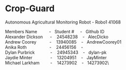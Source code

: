 # Crop-Guard
Autonomous Agricultural Monitoring Robot - Robo1 41068  

Members Name &nbsp;&nbsp;&nbsp;&nbsp;&nbsp;&nbsp;&nbsp;&nbsp;  - &nbsp;  Student # &nbsp;&nbsp;&nbsp;  - &nbsp;  Github ID\
Alexander Dickson &nbsp;&nbsp;&nbsp;&nbsp; - &nbsp;&nbsp; 24548238 &nbsp;&nbsp; - &nbsp;  AlecDicko\
Andrew Coorey     &nbsp;&nbsp;&nbsp;&nbsp;&nbsp;&nbsp;&nbsp;&nbsp;&nbsp; - &nbsp;&nbsp; 13940085 &nbsp;&nbsp;  - &nbsp;  AndrewCoorey01\
Anika Roth        &nbsp;&nbsp;&nbsp;&nbsp;&nbsp;&nbsp;&nbsp;&nbsp;&nbsp;&nbsp;&nbsp;&nbsp;&nbsp;&nbsp;&nbsp;&nbsp;&nbsp; - &nbsp;&nbsp; 24456156 &nbsp;&nbsp;   -  &nbsp; \
Dylan Purbrick    &nbsp;&nbsp;&nbsp;&nbsp;&nbsp;&nbsp;&nbsp;&nbsp;&nbsp;&nbsp;&nbsp; - &nbsp;&nbsp; 24945343 &nbsp;&nbsp;  -  &nbsp;  dylan-pk\
Jaydie Minter     &nbsp;&nbsp;&nbsp;&nbsp;&nbsp;&nbsp;&nbsp;&nbsp;&nbsp;&nbsp;&nbsp;&nbsp;&nbsp; - &nbsp;&nbsp; 13204951 &nbsp;&nbsp;  -  &nbsp; JayMinter\
Michael Larkham   &nbsp;&nbsp;&nbsp;&nbsp;&nbsp;&nbsp;&nbsp; - &nbsp;&nbsp; 14273902 &nbsp;&nbsp;   - &nbsp; 14273902\
